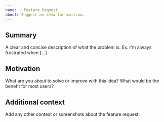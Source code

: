 ```yaml
---
name: 💡 Feature Request
about: Suggest an idea for mailcow.
---
```


<!--
  Please note that the mailcow team and its contributors do have finite
  resources and that we can not work on all filed feature requests.

  However making us aware about certain ideas can help us improving
  mailcow together.
  
  We're also happy to help you getting a specific  feature implemented.
-->

## Summary

A clear and concise description of what the problem is.
Ex. I'm always frustrated when [...]

## Motivation

What are you about to solve or improve with this idea?
What would be the benefit for most users?

## Additional context

Add any other context or screenshots about the feature request.
